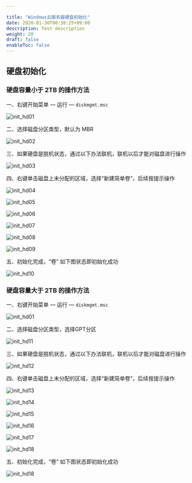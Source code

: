 ```yaml
---

title: "Windows云服务器硬盘初始化"
date: 2020-01-30T00:38:25+09:00
description: Test description
weight: 20
draft: false
enableToc: false
---
```


## 硬盘初始化
### 硬盘容量小于 2TB 的操作方法

一、右键开始菜单 —  运行   —  `diskmgmt.msc`

![init_hd01](../_images/init_hd01.jpg)

二、选择磁盘分区类型，默认为 MBR

![init_hd02](../_images/init_hd02.jpg)

三、如果硬盘是脱机状态，通过以下办法联机，联机以后才能对磁盘进行操作

![init_hd03](../_images/init_hd03.png)

四、右键单击磁盘上未分配的区域，选择“新建简单卷”，后续按提示操作

![init_hd04](../_images/init_hd04.png)

![init_hd05](../_images/init_hd05.png)

![init_hd06](../_images/init_hd06.jpg)

![init_hd07](../_images/init_hd07.jpg)

![init_hd08](../_images/init_hd08.png)

![init_hd09](../_images/init_hd09.jpg)

五、初始化完成，“卷” 如下图状态即初始化成功

![init_hd10](../_images/init_hd10.png)

### 硬盘容量大于 2TB 的操作方法

一、右键开始菜单 —  运行   —  `diskmgmt.msc`

![init_hd01](../_images/init_hd01.jpg)

二、选择磁盘分区类型，选择GPT分区

![init_hd11](../_images/init_hd11.png)

三、如果硬盘是脱机状态，通过以下办法联机，联机以后才能对磁盘进行操作

![init_hd12](../_images/init_hd12.png)

四、右键单击磁盘上未分配的区域，选择“新建简单卷”，后续按提示操作

![init_hd13](../_images/init_hd13.png)

![init_hd14](../_images/init_hd14.png)

![init_hd15](../_images/init_hd15.png)

![init_hd16](../_images/init_hd16.png)

![init_hd17](../_images/init_hd17.jpg)

![init_hd18](../_images/init_hd18.png)

五、初始化完成，“卷” 如下图状态即初始化成功

![init_hd18](../_images/init_hd19.jpg)